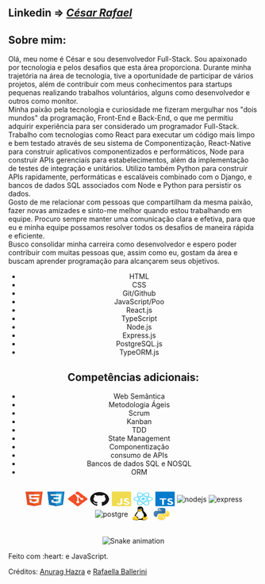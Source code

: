 <h2 align="left">Linkedin => <a href="[https://www.linkedin.com/in/cesarrafaeldevstudent/](https://www.linkedin.com/in/cesarrafaeljunior/)"><i>César Rafael</i></a></h2>

<h2 align="left">Sobre mim:</h2>

<p align="left">
          Olá, meu nome é César e sou desenvolvedor Full-Stack. Sou apaixonado
          por tecnologia e pelos desafios que esta área proporciona. Durante
          minha trajetória na área de tecnologia, tive a oportunidade de
          participar de vários projetos, além de contribuir com meus
          conhecimentos para startups pequenas realizando trabalhos voluntários,
          alguns como desenvolvedor e outros como monitor.
          <br />
          Minha paixão pela tecnologia e curiosidade me fizeram mergulhar nos
          "dois mundos" da programação, Front-End e Back-End, o que me permitiu
          adquirir experiência para ser considerado um programador Full-Stack.
          Trabalho com tecnologias como React para executar um código mais limpo
          e bem testado através de seu sistema de Componentização, React-Native
          para construir aplicativos componentizados e performáticos, Node para
          construir APIs gerenciais para estabelecimentos, além da implementação
          de testes de integração e unitários. Utilizo também Python para
          construir APIs rapidamente, performáticas e escaláveis combinado com o
          Django, e bancos de dados SQL associados com Node e Python para
          persistir os dados.
          <br />
          Gosto de me relacionar com pessoas que compartilham da mesma paixão,
          fazer novas amizades e sinto-me melhor quando estou trabalhando em
          equipe. Procuro sempre manter uma comunicação clara e efetiva, para
          que eu e minha equipe possamos resolver todos os desafios de maneira
          rápida e eficiente.
          <br />
          Busco consolidar minha carreira como desenvolvedor e espero poder
          contribuir com muitas pessoas que, assim como eu, gostam da área e
          buscam aprender programação para alcançarem seus objetivos.
</p>

<ul align="center">
<li align="center">HTML</li>
<li align="center">CSS</li>
<li align="center">Git/Github</li>
<li align="center">JavaScript/Poo</li>
<li align="center">React.js</li>
<li align="center">TypeScript</li>
<li align="center">Node.js</li>
<li align="center">Express.js</li>
<li align="center">PostgreSQL.js</li>
<li align="center">TypeORM.js</li>
</ul>

<h2 align="center">Competências adicionais:</h2>

<ul align="center">
<li align="center">Web Semântica</li>
<li align="center">Metodologia Ágeis</li>
<li align="center">Scrum</li>
<li align="center">Kanban</li>
<li align="center">TDD</li>
<li align="center">State Management</li>
<li align="center">Componentização</li>
<li align="center">consumo de APIs</li>
<li align="center">Bancos de dados SQL e NOSQL</li>
<li align="center">ORM</li>
</ul>
  
<div align="center"><br>
  <img align="center" alt="HTML" height="30" width="40" src="https://raw.githubusercontent.com/devicons/devicon/master/icons/html5/html5-original.svg">
  <img align="center" alt="CSS" height="30" width="40" src="https://raw.githubusercontent.com/devicons/devicon/master/icons/css3/css3-original.svg">
  <img align="center" alt="git" height="30" width="40" src="https://raw.githubusercontent.com/devicons/devicon/master/icons/git/git-original.svg">
  <img align="center" alt="github" height="30" width="40" src="https://raw.githubusercontent.com/devicons/devicon/master/icons/github/github-original.svg">
  <img align="center" alt="Js" height="30" width="40" src="https://raw.githubusercontent.com/devicons/devicon/master/icons/javascript/javascript-plain.svg">
  <img align="center" alt="React" height="30" width="40" src="https://raw.githubusercontent.com/devicons/devicon/master/icons/react/react-original.svg">
  <img align="center" alt="React" height="30" width="40" src="https://raw.githubusercontent.com/devicons/devicon/master/icons/typescript/typescript-original.svg">
  <img align="center" alt="nodejs" height="30" width="40" src="https://cdn.worldvectorlogo.com/logos/nodejs-icon.svg"> 
  <img align="center" alt="express" height="30" width="40" src="https://cdn.jsdelivr.net/gh/devicons/devicon/icons/express/express-original.svg" />
  <img align="center" alt="postgre" height="30" width="40"src="https://cdn.jsdelivr.net/gh/devicons/devicon/icons/postgresql/postgresql-original-wordmark.svg" />
  <img align="center" alt="linux" height="30" width="40" src="https://raw.githubusercontent.com/devicons/devicon/master/icons/linux/linux-original.svg">
    <img align="center" alt="python" height="30" width="40" src="https://raw.githubusercontent.com/devicons/devicon/master/icons/python/python-original.svg">
</div></br>  
  
<div align="center">
  
  ![Snake animation](https://github.com/danielbped/danielbped/blob/output/github-contribution-grid-snake.svg)
  
</div>

<div align="left">
  <p>Feito com :heart: e JavaScript.</p>
  <p>Créditos: <a href="https://github.com/anuraghazra/github-readme-stats">Anurag Hazra</a> e <a href="https://github.com/rafaballerini">Rafaella Ballerini</a></p>
</div>

